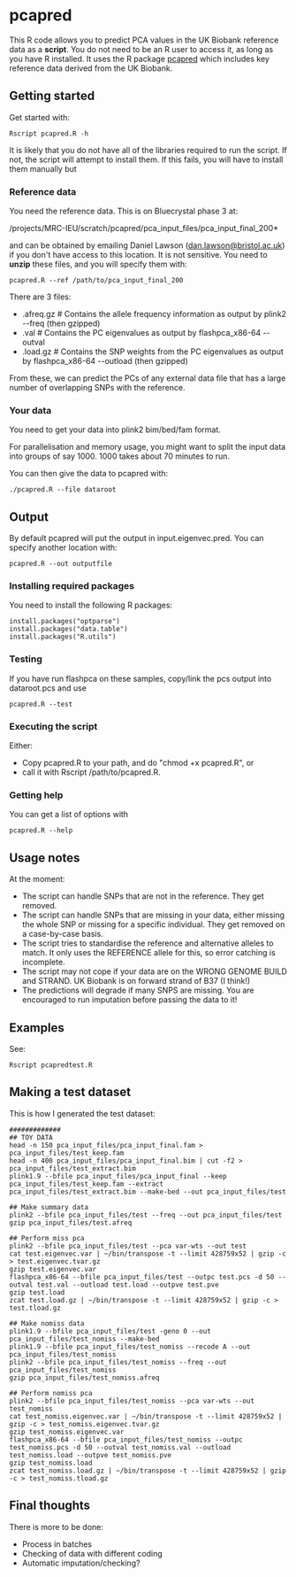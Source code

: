# pcapred

This R code allows you to predict PCA values in the UK Biobank reference data as a **script**. You do not need to be an R user to access it, as long as you have R installed. It uses the R package [pcapred](https://github.com/danjlawson/pcapred) which includes key reference data derived from the UK Biobank.

## Getting started

Get started with:

```
Rscript pcapred.R -h
```

It is likely that you do not have all of the libraries required to run the script. If not, the script will attempt to install them. If this fails, you will have to install them manually but 

### Reference data

You need the reference data. This is on Bluecrystal phase 3 at:

/projects/MRC-IEU/scratch/pcapred/pca_input_files/pca_input_final_200*

and can be obtained by emailing Daniel Lawson (dan.lawson@bristol.ac.uk) if you don't have access to this location. It is not sensitive. You need to **unzip** these files, and you will specify them with:

```
pcapred.R --ref /path/to/pca_input_final_200
```

There are 3 files:
- .afreq.gz # Contains the allele frequency information as output by plink2 --freq (then gzipped)
- .val # Contains the PC eigenvalues as output by flashpca_x86-64 --outval
- .load.gz # Contains the SNP weights from the PC eigenvalues as output by flashpca_x86-64 --outload (then gzipped)

From these, we can predict the PCs of any external data file that has a large number of overlapping SNPs with the reference.

### Your data

You need to get your data into plink2 bim/bed/fam format.

For parallelisation and memory usage, you might want to split the input data into groups of say 1000. 1000 takes about 70 minutes to run.

You can then give the data to pcapred with:

```
./pcapred.R --file dataroot
```

## Output

By default pcapred will put the output in input.eigenvec.pred. You can specify another location with:

```
pcapred.R --out outputfile
```

### Installing required packages

You need to install the following R packages:

```
install.packages("optparse")
install.packages("data.table")
install.packages("R.utils")
```

### Testing

If you have run flashpca on these samples, copy/link the pcs output into dataroot.pcs and use

```
pcapred.R --test
```

### Executing the script

Either:
- Copy pcapred.R to your path, and do "chmod +x pcapred.R", or
- call it with Rscript /path/to/pcapred.R.

### Getting help

You can get a list of options with

```
pcapred.R --help
```

## Usage notes

At the moment:

- The script can handle SNPs that are not in the reference. They get removed.
- The script can handle SNPs that are missing in your data, either missing the whole SNP or missing for a specific individual. They get removed on a case-by-case basis.
- The script tries to standardise the reference and alternative alleles to match. It only uses the REFERENCE allele for this, so error catching is incomplete.
- The script may not cope if your data are on the WRONG GENOME BUILD and STRAND. UK Biobank is on forward strand of B37 (I think!)
- The predictions will degrade if many SNPS are missing. You are encouraged to run imputation before passing the data to it!

## Examples

See:

```
Rscript pcapredtest.R
```

## Making a test dataset

This is how I generated the test dataset:

```
#############
## TOY DATA
head -n 150 pca_input_files/pca_input_final.fam > pca_input_files/test_keep.fam
head -n 400 pca_input_files/pca_input_final.bim | cut -f2 > pca_input_files/test_extract.bim
plink1.9 --bfile pca_input_files/pca_input_final --keep pca_input_files/test_keep.fam --extract pca_input_files/test_extract.bim --make-bed --out pca_input_files/test

## Make summary data
plink2 --bfile pca_input_files/test --freq --out pca_input_files/test
gzip pca_input_files/test.afreq

## Perform miss pca
plink2 --bfile pca_input_files/test --pca var-wts --out test
cat test.eigenvec.var | ~/bin/transpose -t --limit 428759x52 | gzip -c > test.eigenvec.tvar.gz
gzip test.eigenvec.var
flashpca_x86-64 --bfile pca_input_files/test --outpc test.pcs -d 50 --outval test.val --outload test.load --outpve test.pve
gzip test.load
zcat test.load.gz | ~/bin/transpose -t --limit 428759x52 | gzip -c > test.tload.gz

## Make nomiss data
plink1.9 --bfile pca_input_files/test -geno 0 --out pca_input_files/test_nomiss --make-bed
plink1.9 --bfile pca_input_files/test_nomiss --recode A --out pca_input_files/test_nomiss
plink2 --bfile pca_input_files/test_nomiss --freq --out pca_input_files/test_nomiss
gzip pca_input_files/test_nomiss.afreq

## Perform nomiss pca
plink2 --bfile pca_input_files/test_nomiss --pca var-wts --out test_nomiss
cat test_nomiss.eigenvec.var | ~/bin/transpose -t --limit 428759x52 | gzip -c > test_nomiss.eigenvec.tvar.gz
gzip test_nomiss.eigenvec.var
flashpca_x86-64 --bfile pca_input_files/test_nomiss --outpc test_nomiss.pcs -d 50 --outval test_nomiss.val --outload test_nomiss.load --outpve test_nomiss.pve
gzip test_nomiss.load
zcat test_nomiss.load.gz | ~/bin/transpose -t --limit 428759x52 | gzip -c > test_nomiss.tload.gz
```

## Final thoughts

There is more to be done:

* Process in batches
* Checking of data with different coding
* Automatic imputation/checking?

